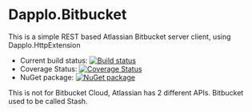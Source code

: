 # Dapplo.Bitbucket
This is a simple REST based Atlassian Bitbucket server client, using Dapplo.HttpExtension

- Current build status: [![Build status](https://ci.appveyor.com/api/projects/status/3vp7h9n40n4v680n?svg=true)](https://ci.appveyor.com/project/dapplo/dapplo-bitbucket)
- Coverage Status: [![Coverage Status](https://coveralls.io/repos/github/dapplo/Dapplo.Bitbucket/badge.svg?branch=master)](https://coveralls.io/github/dapplo/Dapplo.Bitbucket?branch=master)
- NuGet package: [![NuGet package](https://badge.fury.io/nu/Dapplo.Bitbucket.svg)](https://badge.fury.io/nu/Dapplo.Bitbucket)

This is not for Bitbucket Cloud, Atlassian has 2 different APIs. Bitbucket used to be called Stash.
